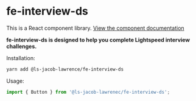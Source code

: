 # fe-interview-ds

This is a React component library.
[View the component documentation](https://ls-jacob-lawrence.github.io/fe-interview-ds/)

**fe-interview-ds is designed to help you complete Lightspeed interview challenges.**

Installation:

```sh
yarn add @ls-jacob-lawrence/fe-interview-ds
```

Usage:

```js
import { Button } from '@ls-jacob-lawrenec/fe-interview-ds';
```
